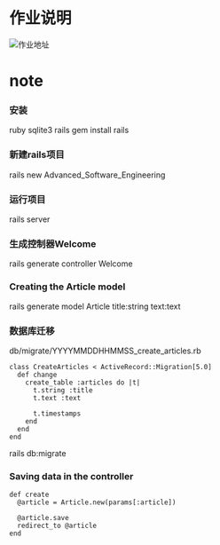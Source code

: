 # 作业说明
![作业地址](http://chenpei.science)
# note

### 安装
ruby
sqlite3
rails
   gem install rails

### 新建rails项目
rails new Advanced_Software_Engineering

### 运行项目
rails server

### 生成控制器Welcome
rails generate controller Welcome


### Creating the Article model
rails generate model Article title:string text:text

### 数据库迁移
db/migrate/YYYYMMDDHHMMSS_create_articles.rb

	class CreateArticles < ActiveRecord::Migration[5.0]
	  def change
		create_table :articles do |t|
		  t.string :title
		  t.text :text
	 
		  t.timestamps
		end
	  end
	end

rails db:migrate

### Saving data in the controller

	def create
	  @article = Article.new(params[:article])
	 
	  @article.save
	  redirect_to @article
	end

